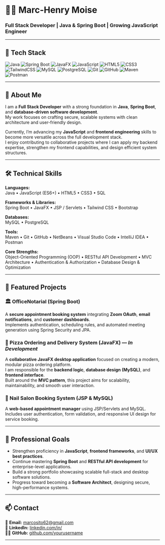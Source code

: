 # 👨‍💻 Marc-Henry Moise

### Full Stack Developer | Java & Spring Boot | Growing JavaScript Engineer

---

## 🧩 Tech Stack

![Java](https://img.shields.io/badge/Java-%23ED8B00.svg?style=for-the-badge&logo=openjdk&logoColor=white)
![Spring Boot](https://img.shields.io/badge/Spring%20Boot-%236DB33F.svg?style=for-the-badge&logo=springboot&logoColor=white)
![JavaFX](https://img.shields.io/badge/JavaFX-%23E76F00.svg?style=for-the-badge&logo=java&logoColor=white)
![JavaScript](https://img.shields.io/badge/JavaScript-%23F7DF1E.svg?style=for-the-badge&logo=javascript&logoColor=black)
![HTML5](https://img.shields.io/badge/HTML5-%23E34F26.svg?style=for-the-badge&logo=html5&logoColor=white)
![CSS3](https://img.shields.io/badge/CSS3-%231572B6.svg?style=for-the-badge&logo=css3&logoColor=white)
![TailwindCSS](https://img.shields.io/badge/TailwindCSS-%2306B6D4.svg?style=for-the-badge&logo=tailwindcss&logoColor=white)
![MySQL](https://img.shields.io/badge/MySQL-%234479A1.svg?style=for-the-badge&logo=mysql&logoColor=white)
![PostgreSQL](https://img.shields.io/badge/PostgreSQL-%23336791.svg?style=for-the-badge&logo=postgresql&logoColor=white)
![Git](https://img.shields.io/badge/Git-%23F05033.svg?style=for-the-badge&logo=git&logoColor=white)
![GitHub](https://img.shields.io/badge/GitHub-%23121011.svg?style=for-the-badge&logo=github&logoColor=white)
![Maven](https://img.shields.io/badge/Maven-%23C71A36.svg?style=for-the-badge&logo=apachemaven&logoColor=white)
![Postman](https://img.shields.io/badge/Postman-%23FF6C37.svg?style=for-the-badge&logo=postman&logoColor=white)

---

## 👋 About Me

I am a **Full Stack Developer** with a strong foundation in **Java**, **Spring Boot**, and **database-driven software development**.  
My work focuses on crafting secure, scalable systems with clean architecture and user-friendly design.  

Currently, I’m advancing my **JavaScript** and **frontend engineering** skills to become more versatile across the full development stack.  
I enjoy contributing to collaborative projects where I can apply my backend expertise, strengthen my frontend capabilities, and design efficient system structures.

---

## 🛠️ Technical Skills

**Languages:**  
Java • JavaScript (ES6+) • HTML5 • CSS3 • SQL  

**Frameworks & Libraries:**  
Spring Boot • JavaFX • JSP / Servlets • Tailwind CSS • Bootstrap  

**Databases:**  
MySQL • PostgreSQL  

**Tools:**  
Maven • Git • GitHub • NetBeans • Visual Studio Code • IntelliJ IDEA • Postman  

**Core Strengths:**  
Object-Oriented Programming (OOP) • RESTful API Development • MVC Architecture • Authentication & Authorization • Database Design & Optimization

---

## 🚧 Featured Projects

### 🏛️ OfficeNotarial (Spring Boot)
A **secure appointment booking system** integrating **Zoom OAuth**, **email notifications**, and **customer dashboards**.  
Implements authentication, scheduling rules, and automated meeting generation using Spring Security and JPA.

### 🍕 Pizza Ordering and Delivery System (JavaFX) — *In Development*
A **collaborative JavaFX desktop application** focused on creating a modern, modular pizza ordering platform.  
I am responsible for the **backend logic**, **database design (MySQL)**, and **frontend interface**.  
Built around the **MVC pattern**, this project aims for scalability, maintainability, and smooth user interaction.

### 💅 Nail Salon Booking System (JSP & MySQL)
A **web-based appointment manager** using JSP/Servlets and MySQL.  
Includes user authentication, form validation, and responsive UI design for service booking.

---

## 🎯 Professional Goals

- Strengthen proficiency in **JavaScript**, **frontend frameworks**, and **UI/UX best practices**.  
- Continue mastering **Spring Boot** and **RESTful API development** for enterprise-level applications.  
- Build a strong portfolio showcasing scalable full-stack and desktop software solutions.  
- Progress toward becoming a **Software Architect**, designing secure, high-performance systems.

---

## 📫 Contact

📧 **Email:** marcosito62@gmail.com  
💼 **LinkedIn:** [linkedin.com/in/](www.linkedin.com/in/marc-henry-jr-moïse-732102269)  
🧑‍💻 **GitHub:** [github.com/yourusername](https://github.com/marcjr1)

---


